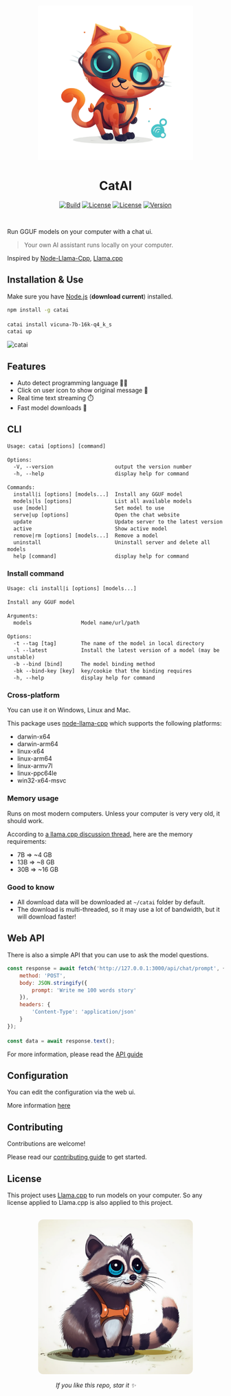 <div align="center">
    <img alt="CatAI Logo" src="docs/demo/logo.png" width="360px"/>
    <h1>CatAI</h1>
</div>

<div align="center">

[![Build](https://github.com/withcatai/catai/actions/workflows/release.yml/badge.svg)](https://github.com/withcatai/catai/actions/workflows/build.yml)
[![License](https://badgen.net/badge/color/MIT/green?label=license)](https://www.npmjs.com/package/catai)
[![License](https://badgen.net/badge/color/TypeScript/blue?label=types)](https://www.npmjs.com/package/catai)
[![Version](https://badgen.net/npm/v/catai)](https://www.npmjs.com/package/catai)

</div>
<br />

Run GGUF models on your computer with a chat ui.

> Your own AI assistant runs locally on your computer.

Inspired
by [Node-Llama-Cpp](https://github.com/withcatai/node-llama-cpp), [Llama.cpp](https://github.com/ggerganov/llama.cpp)

## Installation & Use

Make sure you have [Node.js](https://nodejs.org/en/) (**download current**) installed.

```bash
npm install -g catai

catai install vicuna-7b-16k-q4_k_s
catai up
```

![catai](https://github.com/withcatai/catai/blob/main/docs/demo/chat.gif)

## Features
- Auto detect programming language 🧑‍💻
- Click on user icon to show original message 💬
- Real time text streaming ⏱️
- Fast model downloads 🚀

## CLI

```
Usage: catai [options] [command]

Options:
  -V, --version                    output the version number
  -h, --help                       display help for command

Commands:
  install|i [options] [models...]  Install any GGUF model
  models|ls [options]              List all available models
  use [model]                      Set model to use
  serve|up [options]               Open the chat website
  update                           Update server to the latest version
  active                           Show active model
  remove|rm [options] [models...]  Remove a model
  uninstall                        Uninstall server and delete all models
  help [command]                   display help for command
```

### Install command

```
Usage: cli install|i [options] [models...]

Install any GGUF model

Arguments:
  models                Model name/url/path

Options:
  -t --tag [tag]        The name of the model in local directory
  -l --latest           Install the latest version of a model (may be unstable)
  -b --bind [bind]      The model binding method
  -bk --bind-key [key]  key/cookie that the binding requires
  -h, --help            display help for command
```

### Cross-platform

You can use it on Windows, Linux and Mac.

This package uses [node-llama-cpp](https://github.com/withcatai/node-llama-cpp) which supports the following platforms:

- darwin-x64
- darwin-arm64
- linux-x64
- linux-arm64
- linux-armv7l
- linux-ppc64le
- win32-x64-msvc

### Memory usage
Runs on most modern computers. Unless your computer is very very old, it should work.

According to [a llama.cpp discussion thread](https://github.com/ggerganov/llama.cpp/issues/13), here are the memory requirements:

- 7B => ~4 GB
- 13B => ~8 GB
- 30B => ~16 GB

### Good to know
- All download data will be downloaded at `~/catai` folder by default.
- The download is multi-threaded, so it may use a lot of bandwidth, but it will download faster!

## Web API

There is also a simple API that you can use to ask the model questions.

```js
const response = await fetch('http://127.0.0.1:3000/api/chat/prompt', {
    method: 'POST',
    body: JSON.stringify({
        prompt: 'Write me 100 words story'
    }),
    headers: {
        'Content-Type': 'application/json'
    }
});

const data = await response.text();
```

For more information, please read the [API guide](https://github.com/withcatai/catai/blob/main/docs/api.md)

## Configuration

You can edit the configuration via the web ui.

More information [here](https://github.com/withcatai/catai/blob/main/docs/configuration.md)

## Contributing

Contributions are welcome!

Please read our [contributing guide](./CONTRIBUTING.md) to get started.

## License

This project uses [Llama.cpp](https://github.com/ggerganov/llama.cpp) to run models on your computer.
So any license applied to Llama.cpp is also applied to this project.


<br />

<div align="center" width="360">
    <img alt="Star please" src="docs/demo/star.please.png" style="border-radius: 12px" width="360px" margin="auto" />
    <br/>
    <p align="right">
        <i>If you like this repo, star it ✨</i>&nbsp;&nbsp;&nbsp;&nbsp;&nbsp;&nbsp;&nbsp;&nbsp;&nbsp;&nbsp;&nbsp;&nbsp;&nbsp;&nbsp;&nbsp;&nbsp;&nbsp;&nbsp;&nbsp;&nbsp;&nbsp;&nbsp;&nbsp;&nbsp;&nbsp;&nbsp;&nbsp;&nbsp;&nbsp;&nbsp;&nbsp;&nbsp;&nbsp;&nbsp;&nbsp;&nbsp;&nbsp;&nbsp;&nbsp;&nbsp;&nbsp;&nbsp;&nbsp;&nbsp;&nbsp;&nbsp;&nbsp;&nbsp;&nbsp;&nbsp;&nbsp;&nbsp;
    </p>
</div>
